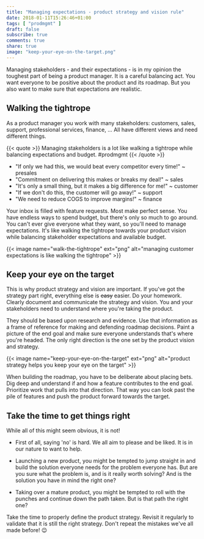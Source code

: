 ```yaml
---
title: "Managing expectations - product strategy and vision rule"
date: 2018-01-11T15:26:46+01:00
tags: [ "prodmgmt" ]
draft: false
subscribe: true
comments: true
share: true
image: "keep-your-eye-on-the-target.png"
---
```


Managing stakeholders - and their expectations - is in my opinion the toughest part of being a product manager. It is a careful balancing act. You want everyone to be positive about the product and its roadmap. But you also want to make sure that expectations are realistic.

<!--more-->

## Walking the tightrope

As a product manager you work with many stakeholders: customers, sales, support, professional services, finance, ... All have different views and need different things.

{{< quote >}}
Managing stakeholders is a lot like walking a tightrope while balancing expectations and budget. #prodmgmt
{{< /quote >}}

- "If only we had this, we would beat every competitor every time!" ~ presales
- "Commitment on delivering this makes or breaks my deal!" ~ sales
- "It's only a small thing, but it makes a big difference for me!" ~ customer
- "If we don't do this, the customer will go away!" ~ support
- "We need to reduce COGS to improve margins!" ~ finance

Your inbox is filled with feature requests. Most make perfect sense. You have endless ways to spend budget, but there's only so much to go around. You can't ever give everyone what they want, so you'll need to manage expectations. It's like walking the tightrope towards your product vision while balancing stakeholder expectations and available budget.

{{< image name="walk-the-tightrope" ext="png" alt="managing customer expectations is like walking the tightrope" >}}

## Keep your eye on the target

This is why product strategy and vision are important. If you've got the strategy part right, everything else is ~~easy~~ easier. Do your homework. Clearly document and communicate the strategy and vision. You and your stakeholders need to understand where you're taking the product.

They should be based upon research and evidence. Use that information as a frame of reference for making and defending roadmap decisions. Paint a picture of the end goal and make sure everyone understands that's where you're headed. The only right direction is the one set by the product vision and strategy.

{{< image name="keep-your-eye-on-the-target" ext="png" alt="product strategy helps you keep your eye on the target" >}}

When building the roadmap, you have to be deliberate about placing bets. Dig deep and understand if and how a feature contributes to the end goal. Prioritize work that pulls into that direction. That way you can look past the pile of features and push the product forward towards the target. 

## Take the time to get things right

While all of this might seem obvious, it is not!

- First of all, saying 'no' is hard. We all aim to please and be liked. It is in our nature to want to help.

- Launching a new product, you might be tempted to jump straight in and build the solution everyone needs for the problem everyone has. But are you sure what the problem is, and is it really worth solving? And is the solution you have in mind the right one?

- Taking over a mature product, you might be tempted to roll with the punches and continue down the path taken. But is that path the right one?

Take the time to properly define the product strategy. Revisit it regularly to validate that it is still the right strategy. Don't repeat the mistakes we've all made before! :wink: